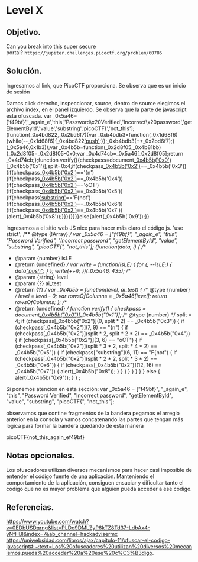# Level X

## Objetivo.

Can you break into this super secure portal? `https://jupiter.challenges.picoctf.org/problem/60786`

## Solución.

Ingresamos al link, que PicoCTF proporciona. Se observa que es un inicio de sesión

Damos click derecho, inspeccionar, source, dentro de source elegimos el archivo index, en el panel izquierdo.
Se observa que la parte de javascript esta ofuscada. 
var _0x5a46=['f49bf}','_again_e','this','Password\x20Verified','Incorrect\x20password','getElementById','value','substring','picoCTF{','not_this'];(function(_0x4bd822,_0x2bd6f7){var _0xb4bdb3=function(_0x1d68f6){while(--_0x1d68f6){_0x4bd822['push'](_0x4bd822['shift']());}};_0xb4bdb3(++_0x2bd6f7);}(_0x5a46,0x1b3));var _0x4b5b=function(_0x2d8f05,_0x4b81bb){_0x2d8f05=_0x2d8f05-0x0;var _0x4d74cb=_0x5a46[_0x2d8f05];return _0x4d74cb;};function verify(){checkpass=document[_0x4b5b('0x0')]('pass')[_0x4b5b('0x1')];split=0x4;if(checkpass[_0x4b5b('0x2')](0x0,split*0x2)==_0x4b5b('0x3')){if(checkpass[_0x4b5b('0x2')](0x7,0x9)=='{n'){if(checkpass[_0x4b5b('0x2')](split*0x2,split*0x2*0x2)==_0x4b5b('0x4')){if(checkpass[_0x4b5b('0x2')](0x3,0x6)=='oCT'){if(checkpass[_0x4b5b('0x2')](split*0x3*0x2,split*0x4*0x2)==_0x4b5b('0x5')){if(checkpass['substring'](0x6,0xb)=='F{not'){if(checkpass[_0x4b5b('0x2')](split*0x2*0x2,split*0x3*0x2)==_0x4b5b('0x6')){if(checkpass[_0x4b5b('0x2')](0xc,0x10)==_0x4b5b('0x7')){alert(_0x4b5b('0x8'));}}}}}}}}else{alert(_0x4b5b('0x9'));}}
  
Ingresamos a el sitio web JS nice para hacer más claro el código js.
'use strict';
/** @type {!Array} */
var _0x5a46 = ["f49bf}", "_again_e", "this", "Password Verified", "Incorrect password", "getElementById", "value", "substring", "picoCTF{", "not_this"];
(function(data, i) {
  /**
   * @param {number} isLE
   * @return {undefined}
   */
  var write = function(isLE) {
    for (; --isLE;) {
      data["push"](data["shift"]());
    }
  };
  write(++i);
})(_0x5a46, 435);
/**
 * @param {string} level
 * @param {?} ai_test
 * @return {?}
 */
var _0x4b5b = function(level, ai_test) {
  /** @type {number} */
  level = level - 0;
  var rowsOfColumns = _0x5a46[level];
  return rowsOfColumns;
};
/**
 * @return {undefined}
 */
function verify() {
  checkpass = document[_0x4b5b("0x0")]("pass")[_0x4b5b("0x1")];
  /** @type {number} */
  split = 4;
  if (checkpass[_0x4b5b("0x2")](0, split * 2) == _0x4b5b("0x3")) {
    if (checkpass[_0x4b5b("0x2")](7, 9) == "{n") {
      if (checkpass[_0x4b5b("0x2")](split * 2, split * 2 * 2) == _0x4b5b("0x4")) {
        if (checkpass[_0x4b5b("0x2")](3, 6) == "oCT") {
          if (checkpass[_0x4b5b("0x2")](split * 3 * 2, split * 4 * 2) == _0x4b5b("0x5")) {
            if (checkpass["substring"](6, 11) == "F{not") {
              if (checkpass[_0x4b5b("0x2")](split * 2 * 2, split * 3 * 2) == _0x4b5b("0x6")) {
                if (checkpass[_0x4b5b("0x2")](12, 16) == _0x4b5b("0x7")) {
                  alert(_0x4b5b("0x8"));
                }
              }
            }
          }
        }
      }
    }
  } else {
    alert(_0x4b5b("0x9"));
  }
}
;

Si ponemos atención en esta sección:
var _0x5a46 = ["f49bf}", "_again_e", "this", "Password Verified", "Incorrect password", "getElementById", "value", "substring", "picoCTF{", "not_this"];

observamos que contine fragmentos de la bandera
pegamos el arreglo anterior en la consola y vamos concatenando las partes que tengan más lógica para formar la bandera
quedando de esta manera

picoCTF{not_this_again_ef49bf} 

## Notas opcionales.

Los ofuscadores utilizan diversos mecanismos para hacer casi imposible de entender el código fuente de una aplicación. Manteniendo el comportamiento de la aplicación, consiguen ensuciar y dificultar tanto el código que no es mayor problema que alguien pueda acceder a ese código.

## Referencias.

https://www.youtube.com/watch?v=0EDbUSDqrng&list=PLDo9DMLZyP6kTZ8Td37-LdbAx4-yNfHBl&index=7&ab_channel=hackadvisermx
https://uniwebsidad.com/libros/ajax/capitulo-11/ofuscar-el-codigo-javascript#:~:text=Los%20ofuscadores%20utilizan%20diversos%20mecanismos,pueda%20acceder%20a%20ese%20c%C3%B3digo.